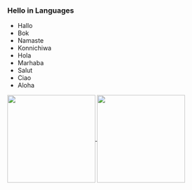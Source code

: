### Hello in Languages

* Hallo
* Bok
* Namaste
* Konnichiwa
* Hola
* Marhaba
* Salut
* Ciao
* Aloha

<a href="https://github.com/anuraghazra/github-readme-stats">
  <img height=200 align="center" src="https://github-readme-stats.vercel.app/api?username=m1ten&theme=dark&rank_icon=github" />
</a>
<a href="https://github.com/anuraghazra/convoychat">
  <img height=200 align="center" src="https://github-readme-stats.vercel.app/api/top-langs?username=m1ten&layout=compact&langs_count=8&card_width=320&theme=dark" />
</a>
